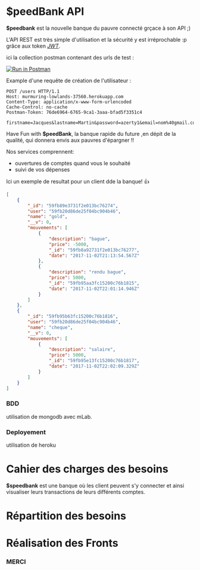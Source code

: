 # $peedBank API

**$peedbank** est la nouvelle banque du pauvre connecté grçace à son API ;)

L'API REST est très simple d'utilisation et la sécurité y est irréprochable :p grâce aux token *[JWT](https://jwt.io/)*.

ici la collection postman contenant des urls de test :

[![Run in Postman](https://run.pstmn.io/button.svg)](https://app.getpostman.com/run-collection/77f32a0384fcd2b459b2)

Example d'une requête de création de l'utilisateur :

```http
POST /users HTTP/1.1
Host: murmuring-lowlands-37560.herokuapp.com
Content-Type: application/x-www-form-urlencoded
Cache-Control: no-cache
Postman-Token: 76de6964-6765-9ca1-3aaa-bfad5f3351c4

firstname=Jacques&lastname=Martin&password=azerty1&email=nom%40gmail.com&city=paris&street=19+rue+de+provence&postal_code=78580&isdn=%2B33123456789
```

Have Fun with **$peedBank**, la banque rapide du future ,en dépit de la qualité, qui donnera envis aux pauvres d'épargner !!

Nos services comprennent:

 * ouvertures de comptes quand vous le souhaité
 * suivi de vos dépenses

Ici un exemple de resultat pour un client dde la banque! :+1:

```json
[
    {
        "_id": "59fb89e3731f2e013bc76274",
        "user": "59fb20d86de25f04bc904b46",
        "name": "gold",
        "__v": 0,
        "mouvements": [
            {
                "description": "bague",
                "price": -5000,
                "_id": "59fb8a92731f2e013bc76277",
                "date": "2017-11-02T21:13:54.567Z"
            },
            {
                "description": "rendu bague",
                "price": 5000,
                "_id": "59fb95aa3fc15200c76b1815",
                "date": "2017-11-02T22:01:14.946Z"
            }
        ]
    },
    {
        "_id": "59fb95b63fc15200c76b1816",
        "user": "59fb20d86de25f04bc904b46",
        "name": "cheque",
        "__v": 0,
        "mouvements": [
            {
                "description": "salaire",
                "price": 5000,
                "_id": "59fb95e13fc15200c76b1817",
                "date": "2017-11-02T22:02:09.329Z"
            }
        ]
    }
]
```

### BDD

utilisation de mongodb avec mLab.

### Deployement

utilisation de heroku

# Cahier des charges des besoins

**$speedbank** est une banque où les client peuvent s'y connecter et ainsi visualiser leurs transactions de leurs différents comptes.

# Répartition des besoins

# Réalisation des Fronts

### MERCI
